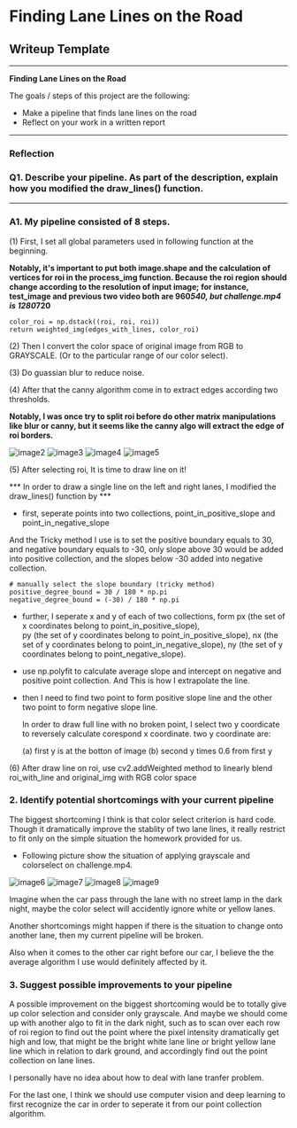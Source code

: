 # **Finding Lane Lines on the Road** 

## Writeup Template

---

**Finding Lane Lines on the Road**

The goals / steps of this project are the following:
* Make a pipeline that finds lane lines on the road
* Reflect on your work in a written report


[//]: # (Image References)

[image1]: ./examples/grayscale.jpg "Grayscale"
[image2]: ./demo/roi_before_canny_1.jpg
[image3]: ./demo/roi_before_canny_2.jpg
[image4]: ./demo/roi_after_canny_1.jpg
[image5]: ./demo/roi_after_canny_2.jpg
[image6]: ./demo/apply_grayscale_1.jpg
[image7]: ./demo/apply_grayscale_2.jpg
[image8]: ./demo/apply_color_select_1.jpg
[image9]: ./demo/apply_color_select_2.jpg

---

### Reflection

### Q1. Describe your pipeline. As part of the description, explain how you modified the draw_lines() function.
---
### A1. My pipeline consisted of 8 steps. 

(1) First, I set all global parameters used in following function at the beginning.

**Notably, it's important to put both image.shape and the calculation of vertices for roi in the process_img function.
Because the roi region should change according to the resolution of input image; for instance, test_image and previous two video both are 960*540, but
challenge.mp4 is 1280*720**

    color_roi = np.dstack((roi, roi, roi))
    return weighted_img(edges_with_lines, color_roi)

(2) Then I convert the color space of original image from RGB to GRAYSCALE. (Or to the particular range of our color select).

(3) Do guassian blur to reduce noise.

(4) After that the canny algorithm come in to extract edges according two thresholds.

**Notably, I was once try to split roi before do other matrix manipulations like blur or canny, but it seems like the canny algo will extract the edge of roi borders.**

![image2]
![image3]
![image4]
![image5]

(5) After selecting roi, It is time to draw line on it!

*** In order to draw a single line on the left and right lanes, I modified the draw_lines() function by ***

* first, seperate points into two collections, point_in_positive_slope and point_in_negative_slope

And the Tricky method I use is to set the positive boundary equals to 30, and negative boundary equals to -30, only slope above 30 would be added into positive collection, and the slopes below -30 added into negative collection.

    # manually select the slope boundary (tricky method)
    positive_degree_bound = 30 / 180 * np.pi
    negative_degree_bound = (-30) / 180 * np.pi
    

* further, I seperate x and y of each of two collections, form px (the set of x coordinates belong to point_in_positive_slope),   
    py (the set of y coordinates belong to point_in_positive_slope), nx (the set of y coordinates belong to point_in_negative_slope), ny (the set of y coordinates belong to point_negative_slope).
    
* use np.polyfit to calculate average slope and intercept on negative and positive point collection. And This is how I extrapolate the line.

* then I need to find two point to form positive slope line and the other two point to form negative slope line.
    
    In order to draw full line with no broken point, I select two y coordicate to reversely calculate corespond x coordinate.
two y coordinate are: 

  (a) first y is at the botton of image 
  (b) second y times 0.6 from first y

(6) After draw line on roi, use cv2.addWeighted method to linearly blend roi_with_line and original_img with RGB color space

<!--![alt text][image1]-->


### 2. Identify potential shortcomings with your current pipeline

The biggest shortcoming I think is that color select criterion is hard code.
Though it dramatically improve the stablity of two lane lines, it really restrict to fit only on the simple situation the homework provided for us.

* Following picture show the situation of applying grayscale and colorselect on challenge.mp4.

![image6]
![image7]
![image8]
![image9]

Imagine when the car pass through the lane with no street lamp in the dark night, maybe the color select will accidently ignore white or yellow lanes.

Another shortcomings might happen if there is the situation to change onto another lane, then my current pipeline will be broken.

Also when it comes to the other car right before our car, I believe the the average algorithm I use would definitely affected by it.

### 3. Suggest possible improvements to your pipeline

A possible improvement on the biggest shortcoming would be to totally give up color selection and consider only grayscale.
And maybe we should come up with another algo to fit in the dark night, such as to scan over each row of roi region to find out the point where the pixel intensity dramatically get high and low, that might be the bright white lane line or bright yellow lane line which in relation to dark ground, and accordingly find out the point collection on lane lines.

I personally have no idea about how to deal with lane tranfer problem.

For the last one, I think we should use computer vision and deep learning to first recognize the car in order to seperate it from our point collection algorithm.
